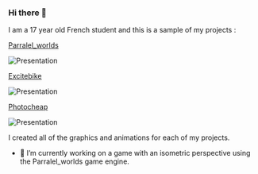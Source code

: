 ### Hi there 👋

I am a 17 year old French student and this is a sample of my projects :

[Parralel_worlds](https://github.com/Eclynos/School_projects/tree/Parralel_worlds)

![Presentation](https://user-images.githubusercontent.com/121762901/230479899-c96ba1fa-2376-4931-a5b5-13643af97066.png)

[Excitebike](https://github.com/Eclynos/School_projects/tree/Excitebike)

![Presentation](https://user-images.githubusercontent.com/121762901/230473022-536095ec-d6fe-4c2c-b2c0-c4ae4da5365e.png)

[Photocheap](https://github.com/Eclynos/School_projects/tree/Photocheap)

![Presentation](https://user-images.githubusercontent.com/121762901/230481553-e7e67231-39c9-493d-8b8a-c9430074e966.png)

I created all of the graphics and animations for each of my projects.
- 🔭 I’m currently working on a game with an isometric perspective using the Parralel_worlds game engine.
<!--
**Eclynos/Eclynos** is a ✨ _special_ ✨ repository because its `README.md` (this file) appears on your GitHub profile.

Here are some ideas to get you started:

- 🌱 I’m currently learning ...
- 👯 I’m looking to collaborate on ...
- 🤔 I’m looking for help with ...
- 💬 Ask me about ...
- 📫 How to reach me: ...
- 😄 Pronouns: ...
- ⚡ Fun fact: ...
-->

